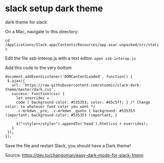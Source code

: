 # slack setup dark theme
dark theme for slack

On a Mac, navigate to this directory:

`cd /Applications/Slack.app/Contents/Resources/app.asar.unpacked/src/static`

Edit the file ssb-interop.js with a text editor.
`open ssb-interop.js`

Add this code to the very bottom

```
document.addEventListener('DOMContentLoaded', function() {
 $.ajax({
   url: 'https://raw.githubusercontent.com/atoomic/slack-dark-theme/master/dark.css',
   success: function(css) {
     let overrides = `
     code { background-color: #535353; color: #85c5ff; } /* Change color: to whatever font color you want */
     .c-mrkdwn__pre, .c-mrkdwn__quote { background: #535353 !important; background-color: #535353 !important; }
     `
     $("<style></style>").appendTo('head').html(css + overrides);
   }
 });
});
```

Save the file and restart Slack, you should have a Dark theme!

Source: https://dev.to/changoman/easy-dark-mode-for-slack-1mmn
